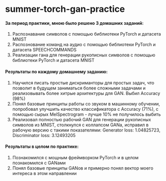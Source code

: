 # summer-torch-gan-practice

#### За период практики, мною было решено 3 домашних заданий:

1. Распознавание символов с помощью библиотеки PyTorch и датасета MNIST
2. Распознование команд на аудио с помощью библиотеки PyTorch и датасета SPEECHCOMMANDS
3. Реализации гана для генерации рукописных символов с помощью библиотеки PyTorch и датасета MNIST

#### Результаты по каждому домашнему заданию:

1. Научился писать простые дискриманторы для простых задач, что позволит в будущем заниматься более сложными задачами и реализовывать более хитрые архитектуры для GAN. Выбил Accuracy (98%)
2. Понял базовые принципы работы со звуком в машинному обучении, попробовал улучшить качество классификатора с Accuracy (71%), с помощью сырых MelSpectrogram - лучше 10% не получилось выбить
3. Реализовал полностью рабочий GAN для генерации рукописных символов из MNIST, столкнулся с коллапсом GANа, исправил в рабочую версию с такими показателями: Generator loss: 1.04825723, Discriminator loss: 3.12493205

#### Результаты в целом по практике:

1. Познакомился с мощным фреймворком PyTorch и в целом познакомился с GANами
2. Понял базовые принципы GANов и примерно понял вектор моего интереса в этом направлении
